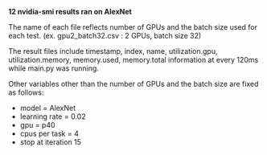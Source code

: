 __12 nvidia-smi results ran on AlexNet__

The name of each file reflects number of GPUs and the batch size used for each test.
(ex. gpu2_batch32.csv : 2 GPUs, batch size 32)

The result files include timestamp, index, name, utilization.gpu, utilization.memory, memory.used, memory.total information at every 120ms while main.py was running.

Other variables other than the number of GPUs and the batch size are fixed as follows:
  - model = AlexNet
  - learning rate = 0.02
  - gpu = p40
  - cpus per task = 4
  - stop at iteration 15
  
 
  
